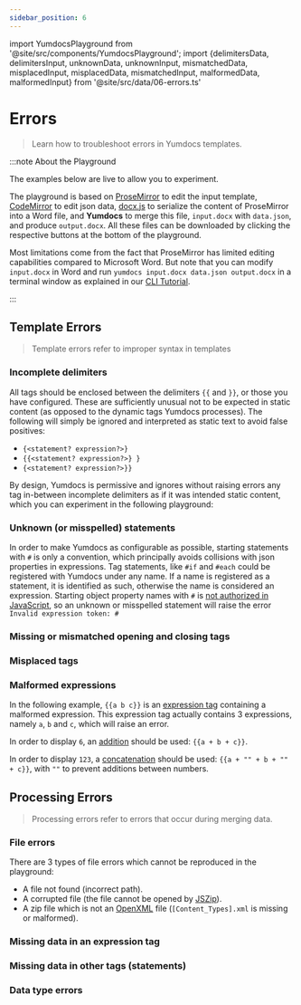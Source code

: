 ```yaml
---
sidebar_position: 6
---
```


import YumdocsPlayground from '@site/src/components/YumdocsPlayground';
import {delimitersData, delimitersInput, unknownData, unknownInput, mismatchedData, misplacedInput, misplacedData, mismatchedInput, malformedData, malformedInput} from '@site/src/data/06-errors.ts'

# Errors

> Learn how to troubleshoot errors in Yumdocs templates.

:::note About the Playground

The examples below are live to allow you to experiment.

The playground is based on [ProseMirror](https://prosemirror.net/) to edit the input template,
[CodeMirror](https://codemirror.net/) to edit json data,
[docx.js](https://docx.js.org/) to serialize the content of ProseMirror into a Word file,
and **Yumdocs** to merge this file, `input.docx` with `data.json`, and produce `output.docx`.
All these files can be downloaded by clicking the respective buttons at the bottom of the playground.

Most limitations come from the fact that ProseMirror has limited editing capabilities compared to Microsoft Word.
But note that you can modify `input.docx` in Word and run `yumdocs input.docx data.json output.docx` in a terminal window as explained in our [CLI Tutorial](../tutorials/04-cli-tutorial.md).

:::

## Template Errors

> Template errors refer to improper syntax in templates

### Incomplete delimiters

All tags should be enclosed between the delimiters `{{` and `}}`, or those you have configured.
These are sufficiently unusual not to be expected in static content (as opposed to the dynamic tags Yumdocs processes).
The following will simply be ignored and interpreted as static text to avoid false positives:

- `{<statement? expression?>}`
- `{{<statement? expression?>} }`
- `{<statement? expression?>}}`

By design, Yumdocs is permissive and ignores without raising errors any tag in-between incomplete delimiters
as if it was intended static content, which you can experiment in the following playground:

<YumdocsPlayground data={delimitersData} input={delimitersInput} height="136px"></YumdocsPlayground>

### Unknown (or misspelled) statements

In order to make Yumdocs as configurable as possible, starting statements with `#` is only a convention,
which principally avoids collisions with json properties in expressions.
Tag statements, like `#if` and `#each` could be registered with Yumdocs under any name.
If a name is registered as a statement, it is identified as such, otherwise the name is considered an expression.
Starting object property names with `#` is
[not authorized in JavaScript](https://www.tutorialspoint.com/What-characters-are-valid-for-JavaScript-variable-names),
so an unknown or misspelled statement will raise the error `Invalid expression token: #`

<YumdocsPlayground data={unknownData} input={unknownInput} height="136px"></YumdocsPlayground>

### Missing or mismatched opening and closing tags

<YumdocsPlayground data={mismatchedData} input={mismatchedInput} height="136px"></YumdocsPlayground>

### Misplaced tags

<YumdocsPlayground data={misplacedData} input={misplacedInput} height="136px"></YumdocsPlayground>

### Malformed expressions

In the following example, `{{a b c}}` is an [expression tag](./03-expression-tag.md) containing a malformed expression.
This expression tag actually contains 3 expressions, namely `a`, `b` and `c`, which will raise an error.

In order to display `6`, an [addition](./01-expressions.md#calculations) should be used: `{{a + b + c}}`.

In order to display `123`, a [concatenation](./01-expressions.md#concatenation) should be used: `{{a + "" + b + "" + c}}`,
with `""` to prevent additions between numbers.

<YumdocsPlayground data={malformedData} input={malformedInput} height="136px"></YumdocsPlayground>

## Processing Errors

> Processing errors refer to errors that occur during merging data.

### File errors

There are 3 types of file errors which cannot be reproduced in the playground:

- A file not found (incorrect path).
- A corrupted file (the file cannot be opened by [JSZip](https://stuk.github.io/jszip/)).
- A zip file which is not an [OpenXML](http://officeopenxml.com/anatomyofOOXML.php) file (`[Content_Types].xml` is missing or malformed).

### Missing data in an expression tag

<YumdocsPlayground data={malformedData} input={malformedInput} height="136px"></YumdocsPlayground>

### Missing data in other tags (statements)

<YumdocsPlayground data={malformedData} input={malformedInput} height="136px"></YumdocsPlayground>

### Data type errors